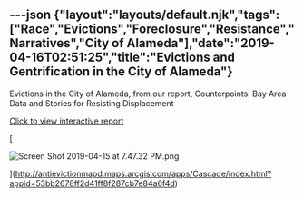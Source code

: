 ---json
{"layout":"layouts/default.njk","tags":["Race","Evictions","Foreclosure","Resistance","Narratives","City of Alameda"],"date":"2019-04-16T02:51:25","title":"Evictions and Gentrification in the City of Alameda"}
---

Evictions in the City of Alameda, from our report, Counterpoints: Bay Area Data and Stories for Resisting Displacement

[Click to view interactive report](http://antievictionmapd.maps.arcgis.com/apps/Cascade/index.html?appid=53bb2678ff2d41ff8f287cb7e84a6f4d)

[

![Screen Shot 2019-04-15 at 7.47.32 PM.png](https://images.squarespace-cdn.com/content/v1/52b7d7a6e4b0b3e376ac8ea2/1555383025972-AKU3I0BUCRN1HCZDJ2H7/ke17ZwdGBToddI8pDm48kORrtmbnkSZX-GrEV3nQWE8UqsxRUqqbr1mOJYKfIPR7LoDQ9mXPOjoJoqy81S2I8N_N4V1vUb5AoIIIbLZhVYxCRW4BPu10St3TBAUQYVKcyWOVEBVns2IRjfnbwAIFvslccgs4xug4Kbki8I6SC0a_VKpQw0idQe1EcIu9lnkD/Screen+Shot+2019-04-15+at+7.47.32+PM.png)

](http://antievictionmapd.maps.arcgis.com/apps/Cascade/index.html?appid=53bb2678ff2d41ff8f287cb7e84a6f4d)